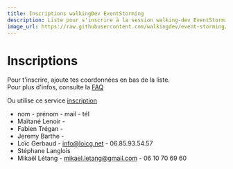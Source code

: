 ```yaml
---
title: Inscriptions walkingDev EventStorming
description: Liste pour s'inscrire à la session walking-dev EventStorming
image_url: https://raw.githubusercontent.com/walkingdev/event-storming/master/media/inscription.jpg
---
```



# Inscriptions

Pour t'inscrire, ajoute tes coordonnées en bas de la liste.  
Pour plus d'infos, consulte la [FAQ](http://walkingdev.fr/#walkingdev/event-storming/blob/master/v34/faq.md)  

Ou utilise ce service [inscription](https://www.eventbrite.fr/e/billets-event-storming-la-tete-dans-la-tempete-32820147946)

* nom - prénom - mail - tél
* Maïtané Lenoir -
* Fabien Trégan -
* Jeremy Barthe -
* Loïc Gerbaud - info@loicg.net - 06.85.93.54.57
* Stéphane Langlois
* Mikaël Létang - mikael.letang@gmail.com - 06 10 70 69 60

